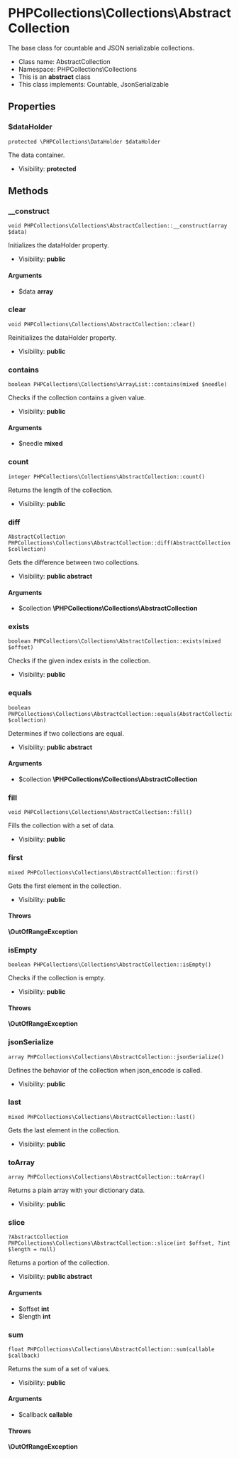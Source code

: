 PHPCollections\Collections\AbstractCollection
===============

The base class for countable and
JSON serializable collections.

* Class name: AbstractCollection
* Namespace: PHPCollections\Collections
* This is an **abstract** class
* This class implements: Countable, JsonSerializable

Properties
----------

### $dataHolder

    protected \PHPCollections\DataHolder $dataHolder

The data container.

* Visibility: **protected**

Methods
-------

### __construct

    void PHPCollections\Collections\AbstractCollection::__construct(array $data)

Initializes the dataHolder property.

* Visibility: **public**

#### Arguments
* $data **array**

### clear

    void PHPCollections\Collections\AbstractCollection::clear()

Reinitializes the dataHolder property.

* Visibility: **public**

### contains

    boolean PHPCollections\Collections\ArrayList::contains(mixed $needle)

 Checks if the collection
 contains a given value.

* Visibility: **public**

#### Arguments
* $needle **mixed**

### count

    integer PHPCollections\Collections\AbstractCollection::count()

Returns the length of the collection.

* Visibility: **public**

### diff

    AbstractCollection PHPCollections\Collections\AbstractCollection::diff(AbstractCollection $collection)

Gets the difference between two collections.

* Visibility: **public abstract**

#### Arguments
* $collection **\PHPCollections\Collections\AbstractCollection**

### exists

    boolean PHPCollections\Collections\AbstractCollection::exists(mixed $offset)

Checks if the given index
exists in the collection.

* Visibility: **public**

### equals

    boolean PHPCollections\Collections\AbstractCollection::equals(AbstractCollection $collection)

Determines if two collections are equal.

* Visibility: **public abstract**

#### Arguments
* $collection **\PHPCollections\Collections\AbstractCollection**

### fill

    void PHPCollections\Collections\AbstractCollection::fill()

Fills the collection with a set of data.

* Visibility: **public**

### first

    mixed PHPCollections\Collections\AbstractCollection::first()

Gets the first element in the collection.

* Visibility: **public**

#### Throws
**\OutOfRangeException**

### isEmpty

    boolean PHPCollections\Collections\AbstractCollection::isEmpty()

Checks if the collection is empty.

* Visibility: **public**

#### Throws
**\OutOfRangeException**

### jsonSerialize

    array PHPCollections\Collections\AbstractCollection::jsonSerialize()

Defines the behavior of the collection
when json_encode is called.

* Visibility: **public**

### last

    mixed PHPCollections\Collections\AbstractCollection::last()

Gets the last element in the collection.

* Visibility: **public**

### toArray

    array PHPCollections\Collections\AbstractCollection::toArray()

Returns a plain array with
your dictionary data.

* Visibility: **public**

### slice

    ?AbstractCollection PHPCollections\Collections\AbstractCollection::slice(int $offset, ?int $length = null)

 Returns a portion of the collection.

* Visibility: **public abstract**

#### Arguments
* $offset **int**
* $length **int**

### sum

    float PHPCollections\Collections\AbstractCollection::sum(callable $callback)

Returns the sum of a set of values.

* Visibility: **public**

#### Arguments
* $callback **callable**

#### Throws
**\OutOfRangeException**